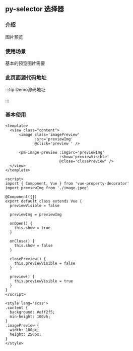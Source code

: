## py-selector 选择器 <to-api/>

<demo-model url="/pages/image-preview"></demo-model>

### 介绍
图片预览

### 使用场景
基本的预览图片需要

### 此页面源代码地址

:::tip Demo源码地址
<br/>
<to-gitlab name="image-preview"/>
<br/>
:::

### 基本使用
```vue
<template>
  <view class="content">
      <image class='imagePreview'
             :src='previewImg'
             @click='preview ' />

      <pm-image-preview :imgSrc='previewImg'
                        :show='previewVisible'
                        @close='closePreview' />
  </view>
</template>

<script>
import { Component, Vue } from 'vue-property-decorator'
import previewImg from './image.jpeg'

@Component({})
export default class extends Vue {
  previewVisible = false

  previewImg = previewImg

  onOpen() {
    this.show = true
  }

  onClose() {
    this.show = false
  }

  closePreview() {
    this.previewVisible = false
  }

  preview() {
    this.previewVisible = true
  }
}
</script>

<style lang='scss'>
.content {
  background: #eff2f5;
  min-height: 100vh;
}
.imagePreview {
  width: 100px;
  height: 250px;
}
</style>

```